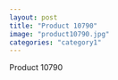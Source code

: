 ```yaml
---
layout: post
title: "Product 10790"
image: "product10790.jpg"
categories: "category1"
---
```

Product 10790
